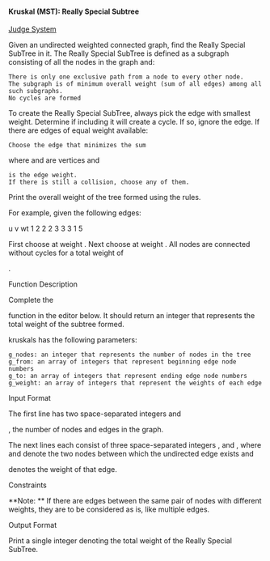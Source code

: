 #### Kruskal (MST): Really Special Subtree

[Judge System](https://www.hackerrank.com/contests/practice-9-sda/challenges/kruskalmstrsub)

Given an undirected weighted connected graph, find the Really Special SubTree in it. The Really Special SubTree is defined as a subgraph consisting of all the nodes in the graph and:

    There is only one exclusive path from a node to every other node.
    The subgraph is of minimum overall weight (sum of all edges) among all such subgraphs.
    No cycles are formed

To create the Really Special SubTree, always pick the edge with smallest weight. Determine if including it will create a cycle. If so, ignore the edge. If there are edges of equal weight available:

    Choose the edge that minimizes the sum 

where and are vertices and

    is the edge weight.
    If there is still a collision, choose any of them.

Print the overall weight of the tree formed using the rules.

For example, given the following edges:

u	v	wt
1	2	2
2	3	3
3	1	5

First choose
at weight . Next choose at weight . All nodes are connected without cycles for a total weight of

.

Function Description

Complete the

function in the editor below. It should return an integer that represents the total weight of the subtree formed.

kruskals has the following parameters:

    g_nodes: an integer that represents the number of nodes in the tree
    g_from: an array of integers that represent beginning edge node numbers
    g_to: an array of integers that represent ending edge node numbers
    g_weight: an array of integers that represent the weights of each edge

Input Format

The first line has two space-separated integers
and

, the number of nodes and edges in the graph.

The next
lines each consist of three space-separated integers , and , where and denote the two nodes between which the undirected edge exists and

denotes the weight of that edge.

Constraints

**Note: ** If there are edges between the same pair of nodes with different weights, they are to be considered as is, like multiple edges.

Output Format

Print a single integer denoting the total weight of the Really Special SubTree.
